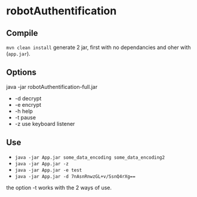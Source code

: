 # robotAuthentification

## Compile
`mvn clean install` generate 2 jar, first with no dependancies and oher with (`app.jar`). 

## Options
java -jar robotAuthentification-full.jar 
- -d <arg>   decrypt
- -e <arg>   encrypt
- -h         help
- -t <arg>   pause
- -z         use keyboard listener
 
## Use
- `java -jar App.jar some_data_encoding some_data_encoding2`
- `java -jar App.jar -z`
- `java -jar App.jar -e test`
- `java -jar App.jar -d 7nAsnRnwzGL+v/SsnQ4rXg==`

the option -t works with the 2 ways of use.
